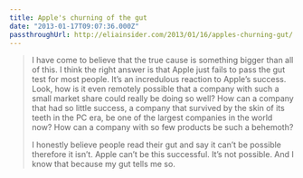 ```yaml
---
title: Apple's churning of the gut
date: "2013-01-17T09:07:36.000Z"
passthroughUrl: http://eliainsider.com/2013/01/16/apples-churning-gut/
---
```


> I have come to believe that the true cause is something bigger than all of this. I think the right answer is that Apple just fails to pass the gut test for most people. It’s an incredulous reaction to Apple’s success. Look, how is it even remotely possible that a company with such a small market share could really be doing so well? How can a company that had so little success, a company that survived by the skin of its teeth in the PC era, be one of the largest companies in the world now? How can a company with so few products be such a behemoth?
> 
> I honestly believe people read their gut and say it can’t be possible therefore it isn’t. Apple can’t be this successful. It’s not possible. And I know that because my gut tells me so.